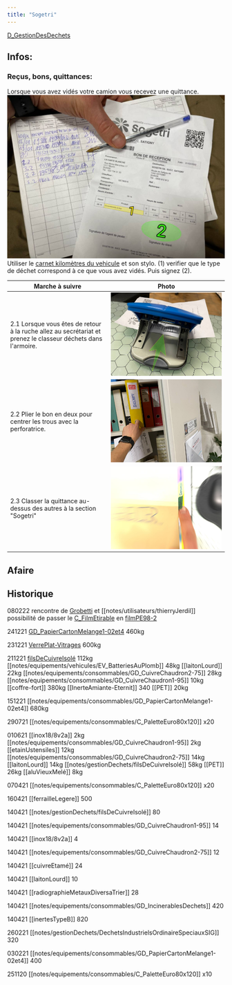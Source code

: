 ```yaml
---
title: "Sogetri"
---
```


[D_GestionDesDechets](/notes/departements/D_GestionDesDechets.md) 

## Infos:
### Reçus, bons, quittances:
Lorsque vous avez vidés votre camion vous recevez une quittance.
![i_bonSogetri1](/notes/pieces_jointes/images/i_gestonDechets/i_bonQuittance/i_bonSogetri1.jpg)
Utiliser le [carnet kilomètres du vehicule](/notes/equipements/carnetkilometresvehiculed.md) et son stylo. (1) verifier que le type de déchet correspond à ce que vous avez vidés. Puis signez (2).

| Marche à suivre | Photo |
|---|---|
|2.1 Lorsque vous êtes de retour à la ruche allez au secrétariat et prenez le classeur déchets dans l'armoire.|![i_bonSogetri2](/notes/pieces_jointes/images/i_gestonDechets/i_bonQuittance/i_bonSogetri2.jpg)|
|2.2 Plier le bon en deux pour centrer les trous avec la perforatrice.|![I_bonSogetri2-1](/notes/pieces_jointes/images/i_gestonDechets/i_bonQuittance/I_bonSogetri2-1.jpg)|
|2.3 Classer la quittance au-dessus des autres à la section "Sogetri"|![i_bonSogetri2-2](/notes/pieces_jointes/images/i_gestonDechets/i_bonQuittance/i_bonSogetri2-2.jpg)|
## Afaire

## Historique
080222 rencontre de [Grobetti](notes/utilisateurs/Grobetti.md) et [[notes/utilisateurs/thierryJerdil]] possibilité de passer le [C_FilmEtirable](notes/equipements/consommables/C_FilmEtirable.md) en [filmPE98-2](notes/gestionDechets/filmPE98-2.md)

241221 [GD_PapierCartonMelange1-02et4](notes/equipements/consommables/GD_PapierCartonMelange1-02et4.md) 460kg 

231221 [VerrePlat-Vitrages](notes/equipements/vetements/VerrePlat-Vitrages.md) 600kg

211221 [filsDeCuivreIsolé](notes/gestionDechets/filsDeCuivreIsolé.md) 112kg [[notes/equipements/vehicules/EV_BatteriesAuPlomb]] 48kg [[laitonLourd]] 22kg [[notes/equipements/consommables/GD_CuivreChaudron2-75]] 28kg [[notes/equipements/consommables/GD_CuivreChaudron1-95]] 10kg [[coffre-fort]] 380kg [[InerteAmiante-Eternit]] 340 [[PET]] 20kg

151221 [[notes/equipements/consommables/GD_PapierCartonMelange1-02et4]] 680kg

290721 [[notes/equipements/consommables/C_PaletteEuro80x120]] x20

010621 [[inox18/8v2a]] 2kg [[notes/equipements/consommables/GD_CuivreChaudron1-95]] 2kg [[etainUstensiles]] 12kg [[notes/equipements/consommables/GD_CuivreChaudron2-75]] 14kg [[laitonLourd]] 14kg [[notes/gestionDechets/filsDeCuivreIsolé]] 58kg [[PET]] 26kg [[aluVieuxMelé]] 8kg

070421 [[notes/equipements/consommables/C_PaletteEuro80x120]] x20

160421 [[ferrailleLegere]] 500

140421 [[notes/gestionDechets/filsDeCuivreIsolé]] 80

140421 [[notes/equipements/consommables/GD_CuivreChaudron1-95]] 14

140421 [[inox18/8v2a]] 4

140421 [[notes/equipements/consommables/GD_CuivreChaudron2-75]] 12

140421 [[cuivreEtamé]] 24

140421 [[laitonLourd]] 10

140421 [[radiographieMetauxDiversaTrier]] 28

140421 [[notes/equipements/consommables/GD_IncinerablesDechets]] 420

140421 [[inertesTypeB]] 820



260221 [[notes/gestionDechets/DechetsIndustrielsOrdinaireSpeciauxSIG]] 320

030221 [[notes/equipements/consommables/GD_PapierCartonMelange1-02et4]] 400 

251120 [[notes/equipements/consommables/C_PaletteEuro80x120]] x10



